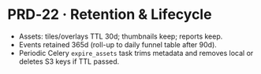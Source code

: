 # PRD‑22 · Retention & Lifecycle

- Assets: tiles/overlays TTL 30d; thumbnails keep; reports keep.
- Events retained 365d (roll-up to daily funnel table after 90d).
- Periodic Celery `expire_assets` task trims metadata and removes local or deletes S3 keys if TTL passed.
